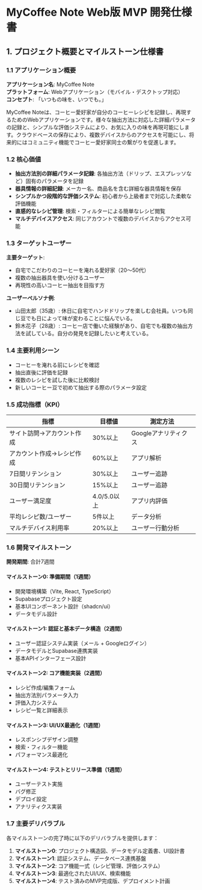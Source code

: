 # MyCoffee Note Web版 MVP 開発仕様書

## 1. プロジェクト概要とマイルストーン仕様書

### 1.1 アプリケーション概要

**アプリケーション名**: MyCoffee Note  
**プラットフォーム**: Webアプリケーション（モバイル・デスクトップ対応）  
**コンセプト**: 「いつもの味を、いつでも。」

MyCoffee Noteは、コーヒー愛好家が自分のコーヒーレシピを記録し、再現するためのWebアプリケーションです。様々な抽出方法に対応した詳細パラメータの記録と、シンプルな評価システムにより、お気に入りの味を再現可能にします。クラウドベースの保存により、複数デバイスからのアクセスを可能にし、将来的にはコミュニティ機能でコーヒー愛好家同士の繋がりを促進します。

### 1.2 核心価値

- **抽出方法別の詳細パラメータ記録**: 各抽出方法（ドリップ、エスプレッソなど）固有のパラメータを記録
- **器具情報の詳細記録**: メーカー名、商品名を含む詳細な器具情報を保存
- **シンプルかつ段階的な評価システム**: 初心者から上級者まで対応した柔軟な評価機能
- **直感的なレシピ管理**: 検索・フィルターによる簡単なレシピ閲覧
- **マルチデバイスアクセス**: 同じアカウントで複数のデバイスからアクセス可能

### 1.3 ターゲットユーザー

**主要ターゲット**:
- 自宅でこだわりのコーヒーを淹れる愛好家（20〜50代）
- 複数の抽出器具を使い分けるユーザー
- 再現性の高いコーヒー抽出を目指す方

**ユーザーペルソナ例**:
- 山田太郎（35歳）: 休日に自宅でハンドドリップを楽しむ会社員。いつも同じ豆でも日によって味が変わることに悩んでいる。
- 鈴木花子（28歳）: コーヒー店で働いた経験があり、自宅でも複数の抽出方法を試している。自分の発見を記録したいと考えている。

### 1.4 主要利用シーン

- コーヒーを淹れる前にレシピを確認
- 抽出直後に評価を記録
- 複数のレシピを試した後に比較検討
- 新しいコーヒー豆で初めて抽出する際のパラメータ設定

### 1.5 成功指標（KPI）

| 指標 | 目標値 | 測定方法 |
|------|-------|---------|
| サイト訪問→アカウント作成 | 30%以上 | Googleアナリティクス |
| アカウント作成→レシピ作成 | 60%以上 | アプリ解析 |
| 7日間リテンション | 30%以上 | ユーザー追跡 |
| 30日間リテンション | 15%以上 | ユーザー追跡 |
| ユーザー満足度 | 4.0/5.0以上 | アプリ内評価 |
| 平均レシピ数/ユーザー | 5件以上 | データ分析 |
| マルチデバイス利用率 | 20%以上 | ユーザー行動分析 |

### 1.6 開発マイルストーン

**開発期間**: 合計7週間

#### マイルストーン0: 準備期間（1週間）
- 開発環境構築（Vite, React, TypeScript）
- Supabaseプロジェクト設定
- 基本UIコンポーネント設計（shadcn/ui）
- データモデル設計

#### マイルストーン1: 認証と基本データ構造（2週間）
- ユーザー認証システム実装（メール + Googleログイン）
- データモデルとSupabase連携実装
- 基本APIインターフェース設計

#### マイルストーン2: コア機能実装（2週間）
- レシピ作成/編集フォーム
- 抽出方法別パラメータ入力
- 評価入力システム
- レシピ一覧と詳細表示

#### マイルストーン3: UI/UX最適化（1週間）
- レスポンシブデザイン調整
- 検索・フィルター機能
- パフォーマンス最適化

#### マイルストーン4: テストとリリース準備（1週間）
- ユーザーテスト実施
- バグ修正
- デプロイ設定
- アナリティクス実装

### 1.7 主要デリバラブル

各マイルストーンの完了時に以下のデリバラブルを提供します：

1. **マイルストーン0**: プロジェクト構造図、データモデル定義書、UI設計書
2. **マイルストーン1**: 認証システム、データベース連携基盤
3. **マイルストーン2**: コア機能一式（レシピ管理、評価システム）
4. **マイルストーン3**: 最適化されたUI/UX、検索機能
5. **マイルストーン4**: テスト済みのMVP完成版、デプロイメント計画